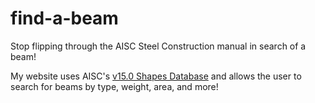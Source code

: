 # find-a-beam
Stop flipping through the AISC Steel Construction manual in search of a beam!

My website uses AISC's [v15.0 Shapes Database](https://www.aisc.org/publications/steel-construction-manual-resources/#37584)
and allows the user to search for beams by type, weight, area, and more!
